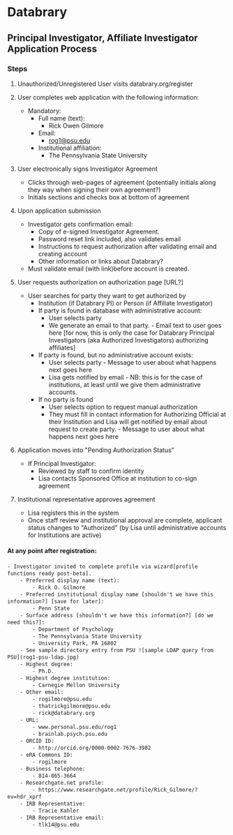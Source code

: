 # Databrary
## Principal Investigator, Affiliate Investigator Application Process

### Steps

1. Unauthorized/Unregistered User visits databrary.org/register

1. User completes web application with the following information:
	- Mandatory:
		- Full name (text): 
			- Rick Owen Gilmore
		- Email:
			- rog1@psu.edu
		- Institutional affiliation: 
			- The Pennsylvania State University
			
1. User electronically signs Investigator Agreement
	- Clicks through web-pages of agreement (potentially initials along they way when signing their own agreement?) 
	- Initials sections and checks box at bottom of agreement

1. Upon application submission
	- Investigator gets confirmation email:
		- Copy of e-signed Investigator Agreement.
		- Password reset link included, also validates email
		- Instructions to request authorization after validating email and creating account
		- Other information or links about Databrary?
	- Must validate email (with link)before account is created.

1. User requests authorization on authorization page [URL?]
	- User searches for party they want to get authorized by
		- Institution (if Databrary PI) or Person (if Affiliate Investigator)
		- If party is found in database with administrative account:
			- User selects party
			- We generate an email to that party. 
					- Email text to user goes here [for now, this is only the case for Databrary Principal  Investigators (aka Authorized Investigators) authorizing affiliates]
		- If party is found, but no administrative account exists:
			- User selects party
					- Message to user about what happens next goes here
			- Lisa gets notified by email 
					- NB: this is for the case of institutions, at least until we give them administrative accounts.
		- If no party is found
			- User selects option to request manual authorization
			- They must fill in contact information for Authorizing Official at their Institution and Lisa will get notified by email about request to create party.
					- Message to user about what happens next goes here 
	
1. Application moves into "Pending Authorization Status"
	- If Principal Investigator:
		- Reviewed by staff to confirm identity
		- Lisa contacts Sponsored Office at institution to co-sign agreement

1. Institutional representative approves agreement
	- Lisa registers this in the system
	- Once staff review and institutional approval are complete, applicant status changes to "Authorized" (by Lisa until administrative accounts for Institutions are active)
	
#### At any point after registration: 
	- Investigator invited to complete profile via wizard[profile functions ready post-beta].
		- Preferred display name (text): 
			- Rick O. Gilmore
		- Preferred institutional display name [shouldn't we have this information?] [save for later]: 
			- Penn State
		- Surface address [shouldn't we have this information?] [do we need this?]: 
			- Department of Psychology
			- The Pennsylvania State University
			- University Park, PA 16802
		- See sample directory entry from PSU ![sample LDAP query from PSU](rog1-psu-ldap.jpg)
		- Highest degree:
			- Ph.D.
		- Highest degree institution:
			- Carnegie Mellon University
		- Other email:
			- rogilmore@psu.edu
			- thatrickgilmore@psu.edu
			- rick@databrary.org
		- URL:
			- www.personal.psu.edu/rog1
			- brainlab.psych.psu.edu
		- ORCID ID:
			- http://orcid.org/0000-0002-7676-3982
		- eRA Commons ID:
			- rogilmore
		- Business telephone:
			- 814-865-3664
		- Researchgate.net profile:
			- https://www.researchgate.net/profile/Rick_Gilmore/?ev=hdr_xprf
		- IRB Representative:
			- Tracie Kahler
		- IRB Representative email:
			- tlk14@psu.edu
